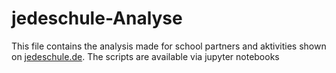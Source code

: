 # jedeschule-Analyse
This file contains the analysis made for school partners and aktivities shown on [jedeschule.de](https://jedeschule.de). The scripts are available via jupyter notebooks
